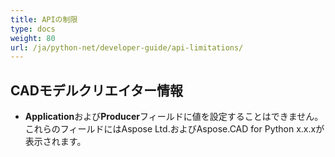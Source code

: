```yaml
---
title: APIの制限
type: docs
weight: 80
url: /ja/python-net/developer-guide/api-limitations/
---
```


## **CADモデルクリエイター情報**
- **Application**および**Producer**フィールドに値を設定することはできません。これらのフィールドにはAspose Ltd.およびAspose.CAD for Python x.x.xが表示されます。
